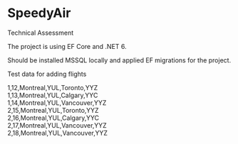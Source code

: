 # SpeedyAir
Technical Assessment

The project is using EF Core and .NET 6.

Should be installed MSSQL locally and applied EF migrations for the project.

Test data for adding flights

1,12,Montreal,YUL,Toronto,YYZ  
1,13,Montreal,YUL,Calgary,YYC  
1,14,Montreal,YUL,Vancouver,YYZ  
2,15,Montreal,YUL,Toronto,YYZ  
2,16,Montreal,YUL,Calgary,YYC  
2,17,Montreal,YUL,Vancouver,YYZ  
2,18,Montreal,YUL,Vancouver,YYZ  
